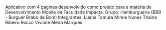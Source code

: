 Aplicativo com 4 páginas desenvolvido como projeto para a matéria de Desenvolvimento Mobile da Faculdade Impacta.
Grupo: Hamburgueria (BBB - Burguer Brabo de Bom)
Integrantes:
Luana Tamura 
Mirele Nunes
Thaina Ribeiro Rocco
Viviane Meira Marques
